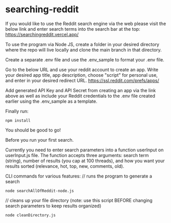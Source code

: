 # searching-reddit

If you would like to use the Reddit search engine via the web please visit the below link and enter search terms into the search bar at the top:
https://searchingreddit.vercel.app/

To use the program via Node JS, create a folder in your desired directory where the repo will live locally and clone the main branch in that directory. 

Create a separate .env file and use the .env_sample to format your .env file. 

Go to the below URL and use your reddit account to create an app. Write your desired app title, app description, choose "script" for personal use, and enter in your desired redirect URL.
https://ssl.reddit.com/prefs/apps/

Add generated API Key and API Secret from creating an app via the link above as well as include your Reddit credentials to the .env file created earlier using the .env_sample as a template. 

Finally run: 
```
npm install
```

You should be good to go! 

Before you run your first search. 

Currently you need to enter search parameters into a function userInput on userInput.js file. The function accepts three arguments: search term (string), number of results (you cap at 100 threads), and how you want your results sorted (relevance, hot, top, new, comments, old).

CLI commands for various features: 
// runs the program to generate a search
```
node searchAllOfReddit-node.js
```

// cleans up your file directory (note: use this script BEFORE changing search parameters to keep results organized)
```
node cleanDirectory.js
```
